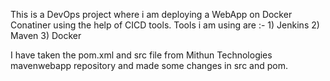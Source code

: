 This is a DevOps project where i am deploying a WebApp on Docker Conatiner using the help of CICD tools.
Tools i am using are :-
              1) Jenkins
              2) Maven
              3) Docker

I have taken the pom.xml and src file from Mithun Technologies mavenwebapp repository and made some changes in src and pom.
